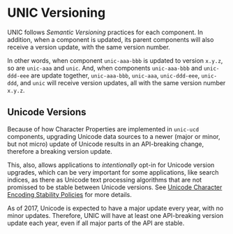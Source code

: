 # UNIC Versioning

UNIC follows *Semantic Versioning* practices for each component. In addition, when a component
is updated, its parent components will also receive a version update, with the same version
number.

In other words, when component `unic-aaa-bbb` is updated to version `x.y.z`, so are `unic-aaa`
and `unic`. And, when components `unic-aaa-bbb` and `unic-ddd-eee` are update together,
`unic-aaa-bbb`, `unic-aaa`, `unic-ddd-eee`, `unic-ddd`, and `unic` will receive version updates,
all with the same version number `x.y.z`.

## Unicode Versions

Because of how Character Properties are implemented in `unic-ucd` components, upgrading Unicode
data sources to a newer (major or minor, but not micro) update of Unicode results in an
API-breaking change, therefore a breaking version update.

This, also, allows applications to *intentionally* opt-in for Unicode version upgrades, which
can be very important for some applications, like search indices, as there as Unicode text
processing algorithms that are not promissed to be stable between Unicode versions. See [Unicode
Character Encoding Stability Policies](http://unicode.org/policies/stability_policy.html) for
more details.

As of 2017, Unicode is expected to have a major update every year, with no minor updates.
Therefore, UNIC will have at least one API-breaking version update each year, even if all major
parts of the API are stable.
